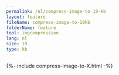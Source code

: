 ```yaml
---
permalink: /nl/compress-image-to-19-kb
layout: feature
fileName: compress-image-to-19kb
folderName: feature
tool: imgcompression
lang: nl
size: 19
type: kb
---
```


{%- include compress-image-to-X.html -%}
